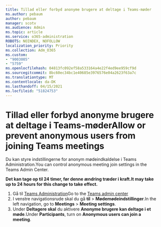 ```yaml
---
title: Tillad eller forbyd anonyme brugere at deltage i Teams-møder
ms.author: pebaum
author: pebaum
manager: scotv
ms.audience: Admin
ms.topic: article
ms.service: o365-administration
ROBOTS: NOINDEX, NOFOLLOW
localization_priority: Priority
ms.collection: Adm_O365
ms.custom:
- "9003005"
- "5759"
ms.openlocfilehash: 04813fc092ef58a533164a4e22f4ed9ee959cf9d
ms.sourcegitcommit: 8bc60ec34bc1e40685e3976576e04a2623f63a7c
ms.translationtype: MT
ms.contentlocale: da-DK
ms.lasthandoff: 04/15/2021
ms.locfileid: "51824753"
---
```

# <a name="allow-or-prevent-anonymous-users-from-joining-teams-meetings"></a><span data-ttu-id="94da8-102">Tillad eller forbyd anonyme brugere at deltage i Teams-møder</span><span class="sxs-lookup"><span data-stu-id="94da8-102">Allow or prevent anonymous users from joining Teams meetings</span></span>

<span data-ttu-id="94da8-103">Du kan styre indstillingerne for anonym mødeindkaldelse i Teams Administration.</span><span class="sxs-lookup"><span data-stu-id="94da8-103">You can control anonymous meeting join settings in the Teams Admin Center.</span></span>

<span data-ttu-id="94da8-104">**Det kan tage op til 24 timer, før denne ændring træder i kraft.**</span><span class="sxs-lookup"><span data-stu-id="94da8-104">**It may take up to 24 hours for this change to take effect.**</span></span>

1.  <span data-ttu-id="94da8-105">Gå til [Teams Administration](https://admin.teams.microsoft.com)</span><span class="sxs-lookup"><span data-stu-id="94da8-105">Go to the [Teams admin center](https://admin.teams.microsoft.com)</span></span>
2.  <span data-ttu-id="94da8-106">I venstre navigationsrude skal du gå **til**   >   **Mødemødeindstillinger**.</span><span class="sxs-lookup"><span data-stu-id="94da8-106">In the left navigation, go to  **Meetings**  >  **Meeting settings**.</span></span>
3.  <span data-ttu-id="94da8-107">Under  **Deltagere skal** du aktivere  **Anonyme brugere kan deltage i et møde**.</span><span class="sxs-lookup"><span data-stu-id="94da8-107">Under  **Participants**, turn on  **Anonymous users can join a meeting**.</span></span>